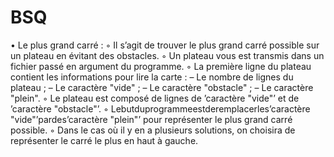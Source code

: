 # BSQ

• Le plus grand carré :
◦ Il s’agit de trouver le plus grand carré possible sur un plateau en évitant des
obstacles.
◦ Un plateau vous est transmis dans un fichier passé en argument du programme.
◦ La première ligne du plateau contient les informations pour lire la carte : – Le nombre de lignes du plateau ;
– Le caractère "vide" ;
– Le caractère "obstacle" ; – Le caractère "plein".
◦ Le plateau est composé de lignes de ’caractère "vide"’ et de ’caractère "obstacle"’.
◦ Lebutduprogrammeestderemplacerles’caractère "vide"’pardes’caractère "plein"’ pour représenter le plus grand carré possible.
◦ Dans le cas où il y en a plusieurs solutions, on choisira de représenter le carré le plus en haut à gauche.
